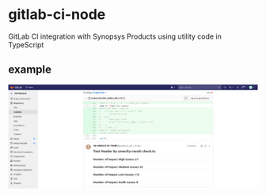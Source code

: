 # gitlab-ci-node
GitLab CI integration with Synopsys Products using utility code in TypeScript

## example
![Comment to commit](image/CapturedGitLabCommitComment.PNG)
